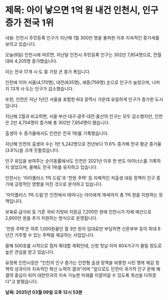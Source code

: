 # **제목: 아이 낳으면 1억 원 내건 인천시, 인구 증가 전국 1위**

  내용: 인천시 주민등록 인구가 지난해 1월 300만 명을 돌파한 이후 지속적인 증가세를 보이고 있습니다.

오늘(9일) 인천시에 따르면, 지난달 인천시 주민등록 인구는 302만 7,854명으로, 전월 대비 4,205명 증가했습니다.

이는 전국 17개 시·도 중 가장 큰 증가 폭입니다.

인천에 이어 서울(4,170명), 대전(835명), 세종(759명) 순으로 인구가 늘었으며, 나머지 13개 시·도는 인구가 감소했습니다.

또한, 인천은 지난 1년간 서울을 포함한 6대 광역시 가운데 유일하게 인구가 증가한 도시입니다.

지난해 2월과 비교하면, 서울·부산·대구·광주·대전·울산의 인구는 모두 감소했지만, 인천은 2만 4,704명이 증가해 총 302만 7,854명이 됐습니다.

출생아 수 증가율에서도 인천은 전국 1위를 기록했습니다.

지난해 인천의 출생아 수는 1만 5,242명으로 전년보다 11.6% 증가해 전국 평균 증가율(3.6%)을 크게 웃돌았습니다.

인구 유입을 보여주는 순이동률에서도 인천은 2021년 이후 한 번도 마이너스를 기록하지 않았으며, 올해도 전국 1위를 유지하고 있습니다.

인천시는 '아이플러스 1억 드림'과 '천원 주택' 등 자체적인 저출생 대응 정책이 인구 증가에 긍정적인 영향을 미친 것으로 분석하고 있습니다.

'아이플러스 1억 드림'은 인천에서 태어나는 아이에게 18세까지 총 1억 원을 지원하는 정책입니다.

보육료·급식비 등 기존 국비·지방비 지원금 7,200만 원에 인천시가 자체 예산으로 2,800만 원을 추가 지원하는 방식으로 운영됩니다.

'천원 주택'은 하루 1,000원꼴인 월 3만 원의 임대료만 부담하면 신혼부부 등이 최대 6년간 거주할 수 있는 주택을 제공하는 사업입니다.

올해 500호를 시작으로 점차 확대할 계획인데, 신청 첫날 이미 604가구가 몰릴 정도로 높은 관심을 받고 있습니다.

유정복 인천시장은 "인천의 인구 증가는 인천형 출생 정책을 비롯한 시민 행복 체감 정책의 성과이자 지속적인 혁신 노력의 결과"라며 "앞으로도 인천이 국가적 인구 문제 해결의 중심이 되어 대한민국의 지속 가능한 미래를 이끌어갈 수 있도록 최선을 다하겠다"고 밝혔습니다.

  **날짜: 2025년 03월 09일 오후 12시 53분**